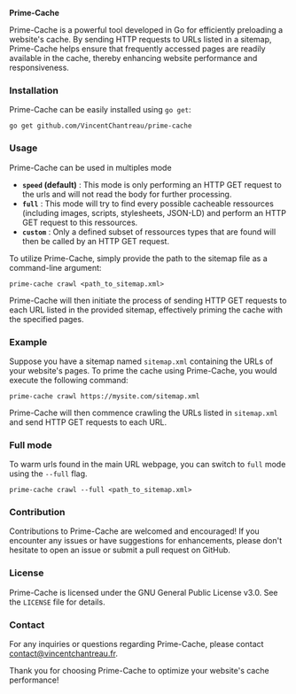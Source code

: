 **Prime-Cache**

Prime-Cache is a powerful tool developed in Go for efficiently preloading a website's cache. By sending HTTP requests to URLs listed in a sitemap, Prime-Cache helps ensure that frequently accessed pages are readily available in the cache, thereby enhancing website performance and responsiveness.

### Installation

Prime-Cache can be easily installed using `go get`:

```
go get github.com/VincentChantreau/prime-cache
```

### Usage

Prime-Cache can be used in multiples mode
- **`speed` (default)** : This mode is only performing an HTTP GET request to the urls and will not read the body for further processing.
- **`full`** : This mode will try to find every possible cacheable ressources (including images, scripts, stylesheets, JSON-LD) and perform an HTTP GET request to this ressources.
- **`custom`** : Only a defined subset of ressources types that are found will then be called by an HTTP GET request.

To utilize Prime-Cache, simply provide the path to the sitemap file as a command-line argument:

```
prime-cache crawl <path_to_sitemap.xml>
```

Prime-Cache will then initiate the process of sending HTTP GET requests to each URL listed in the provided sitemap, effectively priming the cache with the specified pages.

### Example

Suppose you have a sitemap named `sitemap.xml` containing the URLs of your website's pages. To prime the cache using Prime-Cache, you would execute the following command:

```
prime-cache crawl https://mysite.com/sitemap.xml
```

Prime-Cache will then commence crawling the URLs listed in `sitemap.xml` and send HTTP GET requests to each URL.


### Full mode

To warm urls found in the main URL webpage, you can switch to `full` mode using the `--full` flag.

```
prime-cache crawl --full <path_to_sitemap.xml>
```


### Contribution

Contributions to Prime-Cache are welcomed and encouraged! If you encounter any issues or have suggestions for enhancements, please don't hesitate to open an issue or submit a pull request on GitHub.

### License

Prime-Cache is licensed under the GNU General Public License v3.0. See the `LICENSE` file for details.

### Contact

For any inquiries or questions regarding Prime-Cache, please contact [contact@vincentchantreau.fr](mailto:contact@vincentchantreau.fr).

Thank you for choosing Prime-Cache to optimize your website's cache performance!